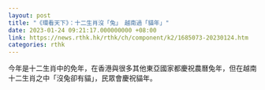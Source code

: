 ```yaml
---
layout: post
title: "《環看天下》：十二生肖沒「兔」　越南過「貓年」"
date: 2023-01-24 09:21:17.000000000 +08:00
link: https://news.rthk.hk/rthk/ch/component/k2/1685073-20230124.htm
categories: rthk
---
```


今年是十二生肖中的免年，在香港與很多其他東亞國家都慶祝農曆兔年，但在越南十二生肖之中「沒兔卻有貓」，民眾會慶祝貓年。
